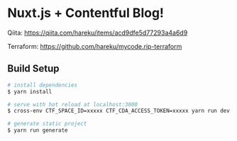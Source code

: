 # Nuxt.js + Contentful Blog!

Qiita: https://qiita.com/hareku/items/acd9dfe5d77293a4a6d9

Terraform: https://github.com/hareku/mycode.rip-terraform

## Build Setup

``` bash
# install dependencies
$ yarn install

# serve with hot reload at localhost:3000
$ cross-env CTF_SPACE_ID=xxxxx CTF_CDA_ACCESS_TOKEN=xxxxx yarn run dev

# generate static project
$ yarn run generate
```
